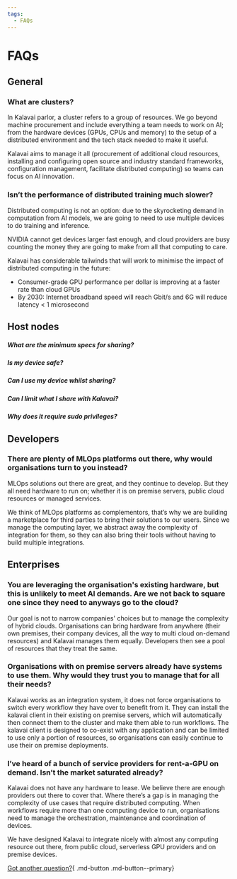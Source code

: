 ```yaml
---
tags:
  - FAQs
---
```

# FAQs

## General

### What are clusters?

In Kalavai parlor, a cluster refers to a group of resources. We go beyond machine procurement and include everything a team needs to work on AI; from the hardware devices (GPUs, CPUs and memory) to the setup of a distributed environment and the tech stack needed to make it useful.

Kalavai aims to manage it all (procurement of additional cloud resources, installing and configuring open source and industry standard frameworks, configuration management, facilitate distributed computing) so teams can focus on AI innovation.


### Isn’t the performance of distributed training much slower?

Distributed computing is not an option: due to the skyrocketing demand in computation from AI models, we are going to need to use multiple devices to do training and inference. 

NVIDIA cannot get devices larger fast enough, and cloud providers are busy counting the money they are going to make from all that computing to care.

Kalavai has considerable tailwinds that will work to minimise the impact of distributed computing in the future: 
- Consumer-grade GPU performance per dollar is improving at a faster rate than cloud GPUs
- By 2030: Internet broadband speed will reach Gbit/s and 6G will reduce latency < 1 microsecond


## Host nodes

##### What are the minimum specs for sharing?

##### Is my device safe?

##### Can I use my device whilst sharing?

##### Can I limit what I share with Kalavai?

##### Why does it require sudo privileges?


## Developers

### There are plenty of MLOps platforms out there, why would organisations turn to you instead?

MLOps solutions out there are great, and they continue to develop. But they all need hardware to run on; whether it is on premise servers, public cloud resources or managed services. 

We think of MLOps platforms as complementors, that’s why we are building a marketplace for third parties to bring their solutions to our users. Since we manage the computing layer, we abstract away the complexity of integration for them, so they can also bring their tools without having to build multiple integrations.



## Enterprises

### You are leveraging the organisation's existing hardware, but this is unlikely to meet AI demands. Are we not back to square one since they need to anyways go to the cloud?

Our goal is not to narrow companies' choices but to manage the complexity of hybrid clouds. Organisations can bring hardware from anywhere (their own premises, their company devices, all the way to multi cloud on-demand resources) and Kalavai manages them equally. Developers then see a pool of resources that they treat the same.


### Organisations with on premise servers already have systems to use them. Why would they trust you to manage that for all their needs?

Kalavai works as an integration system, it does not force organisations to switch every workflow they have over to benefit from it. They can install the kalavai client in their existing on premise servers, which will automatically then connect them to the cluster and make them able to run workflows. The kalavai client is designed to co-exist with any application and can be limited to use only a portion of resources, so organisations can easily continue to use their on premise deployments.


### I’ve heard of a bunch of service providers for rent-a-GPU on demand. Isn’t the market saturated already?

Kalavai does not have any hardware to lease. We believe there are enough providers out there to cover that. Where there’s a gap is in managing the complexity of use cases that require distributed computing. When workflows require more than one computing device to run, organisations need to manage the orchestration, maintenance and coordination of devices.

We have designed Kalavai to integrate nicely with almost any computing resource out there, from public cloud, serverless GPU providers and on premise devices.



[Got another question?](mailto:info@kalavai.net?subject=Question){ .md-button .md-button--primary}
